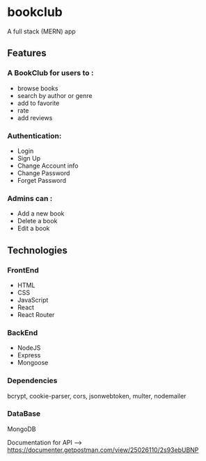 # bookclub
A full stack (MERN) app 

## Features

### A BookClub for users to :
* browse books
* search by author or genre
* add to favorite
* rate
* add reviews

### Authentication:

* Login
* Sign Up
* Change Account info
* Change Password
* Forget Password


### Admins can :
* Add a new book
* Delete a book
* Edit a book

## Technologies


### FrontEnd

* HTML
* CSS
* JavaScript
* React
* React Router

### BackEnd

* NodeJS
* Express
* Mongoose

### Dependencies
bcrypt, cookie-parser, cors, jsonwebtoken, multer, nodemailer

### DataBase
MongoDB


Documentation for API --> 
https://documenter.getpostman.com/view/25026110/2s93ebUBNP
